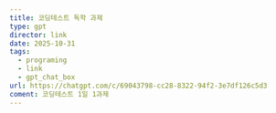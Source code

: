 ```yaml
---
title: 코딩테스트 독학 과제
type: gpt
director: link
date: 2025-10-31
tags:
  - programing
  - link
  - gpt_chat_box
url: https://chatgpt.com/c/69043798-cc28-8322-94f2-3e7df126c5d3
coment: 코딩테스트 1일 1과제
---
```







